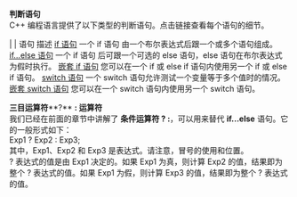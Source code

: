 **判断语句**  
C++ 编程语言提供了以下类型的判断语句。点击链接查看每个语句的细节。

|
|
语句 描述
[if 语句](https://www.runoob.com/cplusplus/cpp-if.html) 一个 if 语句 由一个布尔表达式后跟一个或多个语句组成。
[if...else 语句](https://www.runoob.com/cplusplus/cpp-if-else.html) 一个 if 语句 后可跟一个可选的 else 语句，else 语句在布尔表达式为假时执行。
[嵌套 if 语句](https://www.runoob.com/cplusplus/cpp-nested-if.html) 您可以在一个 if 或 else if 语句内使用另一个 if 或 else if 语句。
[switch 语句](https://www.runoob.com/cplusplus/cpp-switch.html) 一个 switch 语句允许测试一个变量等于多个值时的情况。
[嵌套 switch 语句](https://www.runoob.com/cplusplus/cpp-nested-switch.html) 您可以在一个 switch 语句内使用另一个 switch 语句。

**三目运算符****?** **: 运算符**  
我们已经在前面的章节中讲解了 **条件运算符 ? :**，可以用来替代 **if...else** 语句。它的一般形式如下：  
Exp1 ? Exp2 : Exp3;  
其中，Exp1、Exp2 和 Exp3 是表达式。请注意，冒号的使用和位置。  
? 表达式的值是由 Exp1 决定的。如果 Exp1 为真，则计算 Exp2 的值，结果即为整个 ? 表达式的值。如果 Exp1 为假，则计算 Exp3 的值，结果即为整个 ? 表达式的值。